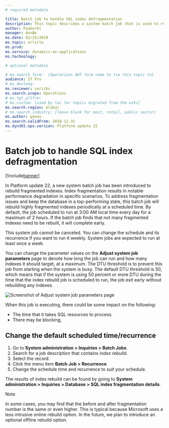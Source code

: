 ```yaml
---
# required metadata

title: Batch job to handle SQL index defragmentation
description: This topic describes a system batch job that is used to rebuild fragmented indexes.
author: Peakerbl
manager: AnnBe
ms.date: 02/25/2019
ms.topic: article
ms.prod: 
ms.service: dynamics-ax-applications
ms.technology: 

# optional metadata

# ms.search.form:  [Operations AOT form name to tie this topic to]
audience: IT Pro
# ms.devlang: 
ms.reviewer: sericks
ms.search.scope: Operations
# ms.tgt_pltfrm: 
# ms.custom: [used by loc for topics migrated from the wiki]
ms.search.region: Global 
# ms.search.industry: [leave blank for most, retail, public sector]
ms.author: ganas
ms.search.validFrom: 2018-12-31 
ms.dyn365.ops.version: Platform update 22 
---
```


# Batch job to handle SQL index defragmentation

[!include[banner](../includes/banner.md)]


In Platform update 22, a new system batch job has been introduced to rebuild fragmented indexes. Index fragmentation results in notable performance degradation in specific scenarios. To address fragmentation issues and keep the database in a top-performing state, this batch job will rebuild highly fragmented indexes periodically at a scheduled time. By default, the job scheduled to run at 3:00 AM local time every day for a maximum of 2 hours. If the batch job finds that not many fragmented indexes need to be rebuilt, it will complete early.  

This system job cannot be canceled. You can change the schedule and its recurrence if you want to run it weekly. System jobs are expected to run at least once a week. 

You can change the parameter values on the **Adjust system job parameters** page to denote how long the job can run and how many indexes it should target, at a maximum. The DTU threshold is to prevent this job from starting when the system is busy. The default DTU threshold is 50,  which means that if the system is using 50 percent or more DTU during the time that the index rebuild job is scheduled to run, the job exit early without rebuilding any indexes.
 
![Screenshot of Adjust system job parameters page](media/SystemJobParameters.PNG "Screenshot of Adjust system job parameters page")
 
When this job is executing, there could be some impact on the following:
-	The time that it takes SQL resources to process.
- There may be blocking,

## Change the default scheduled time/recurrence
1. Go to **System administration > Inquiries > Batch Jobs**.
2. Search for a job description that contains *index rebuild*.   
3. Select the record.  
4. Click the menu item **Batch Job > Recurrence**.  
5. Change the schedule time and recurrence to suit your schedule.

The results of index rebuild can be found by going to **System administration > Inquiries > Database > SQL index fragmentation details**. 

> [!Note]
> In some cases, you may find that the before and after fragmentation number is the same or even higher. This is typical because Microsoft uses a less intrusive online rebuild option. In the future, we plan to introduce an optional offline rebuild option.
